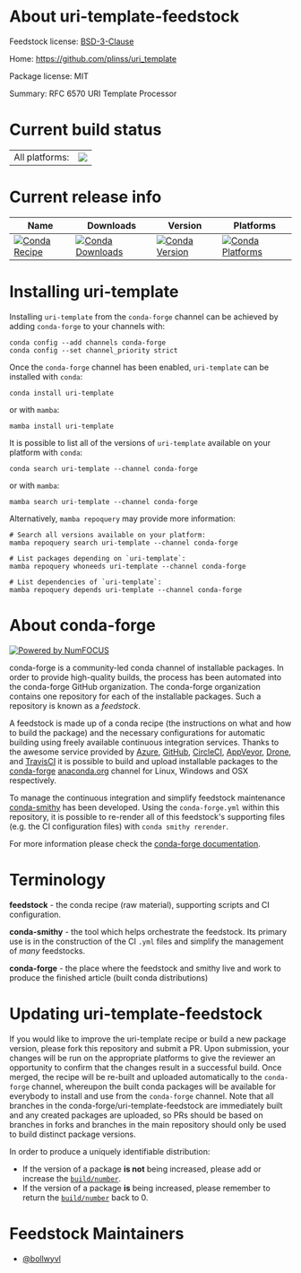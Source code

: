 About uri-template-feedstock
============================

Feedstock license: [BSD-3-Clause](https://github.com/conda-forge/uri-template-feedstock/blob/main/LICENSE.txt)

Home: https://github.com/plinss/uri_template

Package license: MIT

Summary: RFC 6570 URI Template Processor

Current build status
====================


<table><tr><td>All platforms:</td>
    <td>
      <a href="https://dev.azure.com/conda-forge/feedstock-builds/_build/latest?definitionId=14728&branchName=main">
        <img src="https://dev.azure.com/conda-forge/feedstock-builds/_apis/build/status/uri-template-feedstock?branchName=main">
      </a>
    </td>
  </tr>
</table>

Current release info
====================

| Name | Downloads | Version | Platforms |
| --- | --- | --- | --- |
| [![Conda Recipe](https://img.shields.io/badge/recipe-uri--template-green.svg)](https://anaconda.org/conda-forge/uri-template) | [![Conda Downloads](https://img.shields.io/conda/dn/conda-forge/uri-template.svg)](https://anaconda.org/conda-forge/uri-template) | [![Conda Version](https://img.shields.io/conda/vn/conda-forge/uri-template.svg)](https://anaconda.org/conda-forge/uri-template) | [![Conda Platforms](https://img.shields.io/conda/pn/conda-forge/uri-template.svg)](https://anaconda.org/conda-forge/uri-template) |

Installing uri-template
=======================

Installing `uri-template` from the `conda-forge` channel can be achieved by adding `conda-forge` to your channels with:

```
conda config --add channels conda-forge
conda config --set channel_priority strict
```

Once the `conda-forge` channel has been enabled, `uri-template` can be installed with `conda`:

```
conda install uri-template
```

or with `mamba`:

```
mamba install uri-template
```

It is possible to list all of the versions of `uri-template` available on your platform with `conda`:

```
conda search uri-template --channel conda-forge
```

or with `mamba`:

```
mamba search uri-template --channel conda-forge
```

Alternatively, `mamba repoquery` may provide more information:

```
# Search all versions available on your platform:
mamba repoquery search uri-template --channel conda-forge

# List packages depending on `uri-template`:
mamba repoquery whoneeds uri-template --channel conda-forge

# List dependencies of `uri-template`:
mamba repoquery depends uri-template --channel conda-forge
```


About conda-forge
=================

[![Powered by
NumFOCUS](https://img.shields.io/badge/powered%20by-NumFOCUS-orange.svg?style=flat&colorA=E1523D&colorB=007D8A)](https://numfocus.org)

conda-forge is a community-led conda channel of installable packages.
In order to provide high-quality builds, the process has been automated into the
conda-forge GitHub organization. The conda-forge organization contains one repository
for each of the installable packages. Such a repository is known as a *feedstock*.

A feedstock is made up of a conda recipe (the instructions on what and how to build
the package) and the necessary configurations for automatic building using freely
available continuous integration services. Thanks to the awesome service provided by
[Azure](https://azure.microsoft.com/en-us/services/devops/), [GitHub](https://github.com/),
[CircleCI](https://circleci.com/), [AppVeyor](https://www.appveyor.com/),
[Drone](https://cloud.drone.io/welcome), and [TravisCI](https://travis-ci.com/)
it is possible to build and upload installable packages to the
[conda-forge](https://anaconda.org/conda-forge) [anaconda.org](https://anaconda.org/)
channel for Linux, Windows and OSX respectively.

To manage the continuous integration and simplify feedstock maintenance
[conda-smithy](https://github.com/conda-forge/conda-smithy) has been developed.
Using the ``conda-forge.yml`` within this repository, it is possible to re-render all of
this feedstock's supporting files (e.g. the CI configuration files) with ``conda smithy rerender``.

For more information please check the [conda-forge documentation](https://conda-forge.org/docs/).

Terminology
===========

**feedstock** - the conda recipe (raw material), supporting scripts and CI configuration.

**conda-smithy** - the tool which helps orchestrate the feedstock.
                   Its primary use is in the construction of the CI ``.yml`` files
                   and simplify the management of *many* feedstocks.

**conda-forge** - the place where the feedstock and smithy live and work to
                  produce the finished article (built conda distributions)


Updating uri-template-feedstock
===============================

If you would like to improve the uri-template recipe or build a new
package version, please fork this repository and submit a PR. Upon submission,
your changes will be run on the appropriate platforms to give the reviewer an
opportunity to confirm that the changes result in a successful build. Once
merged, the recipe will be re-built and uploaded automatically to the
`conda-forge` channel, whereupon the built conda packages will be available for
everybody to install and use from the `conda-forge` channel.
Note that all branches in the conda-forge/uri-template-feedstock are
immediately built and any created packages are uploaded, so PRs should be based
on branches in forks and branches in the main repository should only be used to
build distinct package versions.

In order to produce a uniquely identifiable distribution:
 * If the version of a package **is not** being increased, please add or increase
   the [``build/number``](https://docs.conda.io/projects/conda-build/en/latest/resources/define-metadata.html#build-number-and-string).
 * If the version of a package **is** being increased, please remember to return
   the [``build/number``](https://docs.conda.io/projects/conda-build/en/latest/resources/define-metadata.html#build-number-and-string)
   back to 0.

Feedstock Maintainers
=====================

* [@bollwyvl](https://github.com/bollwyvl/)

